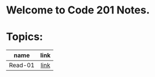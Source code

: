 # Welcome to Code 201 Notes.


# Topics:

| name | link |	
| :---:| :---:|	
|Read-01|[link](Read-Class-201/Read-01.md)|



